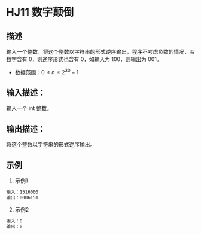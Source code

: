 # HJ11 数字颠倒

## 描述

输入一个整数，将这个整数以字符串的形式逆序输出，程序不考虑负数的情况，若数字含有 0，则逆序形式也含有 0，如输入为 100，则输出为 001。

* 数据范围：$0 \leq n \leq 2^30 − 1$

## 输入描述：

输入一个 int 整数。

## 输出描述：

将这个整数以字符串的形式逆序输出。

## 示例

1. 示例1

```txt
输入：1516000
输出：0006151
```

2. 示例2

```txt
输入：0
输出：0
```
